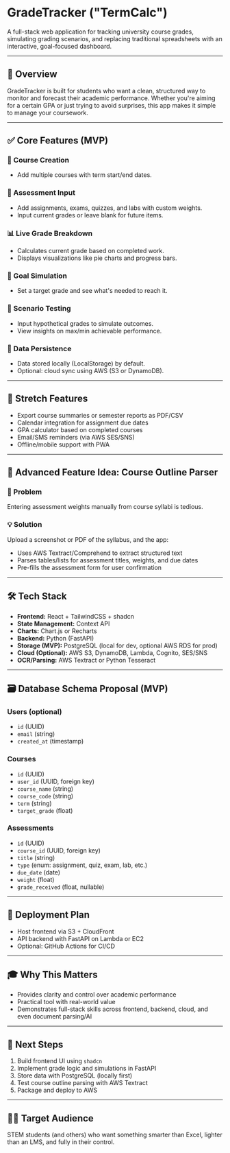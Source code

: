 # GradeTracker ("TermCalc")

A full-stack web application for tracking university course grades, simulating grading scenarios, and replacing traditional spreadsheets with an interactive, goal-focused dashboard.

---

## 🧠 Overview

GradeTracker is built for students who want a clean, structured way to monitor and forecast their academic performance. Whether you're aiming for a certain GPA or just trying to avoid surprises, this app makes it simple to manage your coursework.

---

## ✅ Core Features (MVP)

### 📘 Course Creation

* Add multiple courses with term start/end dates.

### 📝 Assessment Input

* Add assignments, exams, quizzes, and labs with custom weights.
* Input current grades or leave blank for future items.

### 📊 Live Grade Breakdown

* Calculates current grade based on completed work.
* Displays visualizations like pie charts and progress bars.

### 🎯 Goal Simulation

* Set a target grade and see what's needed to reach it.

### 🔮 Scenario Testing

* Input hypothetical grades to simulate outcomes.
* View insights on max/min achievable performance.

### 💾 Data Persistence

* Data stored locally (LocalStorage) by default.
* Optional: cloud sync using AWS (S3 or DynamoDB).

---

## 🚀 Stretch Features

* Export course summaries or semester reports as PDF/CSV
* Calendar integration for assignment due dates
* GPA calculator based on completed courses
* Email/SMS reminders (via AWS SES/SNS)
* Offline/mobile support with PWA

---

## 🧠 Advanced Feature Idea: Course Outline Parser

### 📄 Problem

Entering assessment weights manually from course syllabi is tedious.

### 💡 Solution

Upload a screenshot or PDF of the syllabus, and the app:

* Uses AWS Textract/Comprehend to extract structured text
* Parses tables/lists for assessment titles, weights, and due dates
* Pre-fills the assessment form for user confirmation

---

## 🛠️ Tech Stack

* **Frontend:** React + TailwindCSS + shadcn
* **State Management:** Context API
* **Charts:** Chart.js or Recharts
* **Backend:** Python (FastAPI)
* **Storage (MVP):** PostgreSQL (local for dev, optional AWS RDS for prod)
* **Cloud (Optional):** AWS S3, DynamoDB, Lambda, Cognito, SES/SNS
* **OCR/Parsing:** AWS Textract or Python Tesseract

---

## 🗃️ Database Schema Proposal (MVP)

### Users (optional)

* `id` (UUID)
* `email` (string)
* `created_at` (timestamp)

### Courses

* `id` (UUID)
* `user_id` (UUID, foreign key)
* `course_name` (string)
* `course_code` (string)
* `term` (string)
* `target_grade` (float)

### Assessments

* `id` (UUID)
* `course_id` (UUID, foreign key)
* `title` (string)
* `type` (enum: assignment, quiz, exam, lab, etc.)
* `due_date` (date)
* `weight` (float)
* `grade_received` (float, nullable)

---

## 🚢 Deployment Plan

* Host frontend via S3 + CloudFront
* API backend with FastAPI on Lambda or EC2
* Optional: GitHub Actions for CI/CD

---

## 🎓 Why This Matters

* Provides clarity and control over academic performance
* Practical tool with real-world value
* Demonstrates full-stack skills across frontend, backend, cloud, and even document parsing/AI

---

## 🔧 Next Steps

1. Build frontend UI using `shadcn`
2. Implement grade logic and simulations in FastAPI
3. Store data with PostgreSQL (locally first)
4. Test course outline parsing with AWS Textract
5. Package and deploy to AWS

---

## 👨‍🎓 Target Audience

STEM students (and others) who want something smarter than Excel, lighter than an LMS, and fully in their control.
